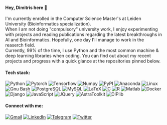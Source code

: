 #### Hey, Dimitris here 👋
I'm currently enrolled in the Computer Science Master's at Leiden University (Bioinformatics specialization).<br/>
When I am not doing "compulsory" university work, I enjoy experimenting with projects and reading publications 
regarding the latest breakthroughs in AI and Bioinformatics. Hopefully, one day I'll manage to work in the reaserch field.<br/>
Currently, 99% of the time, I use Python and the most common machine & deep learning libraries when coding. You can find out about my recent projects and progress with a quick glance at the repositories pinned below.

#### Tech stack:
![Python](https://img.shields.io/badge/-Python-282c34?style=for-the-badge&logo=Python)
![Pytorch](https://img.shields.io/badge/-Pytorch-282c34?style=for-the-badge&logo=Pytorch)
![Tensorflow](https://img.shields.io/badge/-Tensorflow-282c34?style=for-the-badge&logo=Tensorflow)
![Numpy](https://img.shields.io/badge/-Numpy-282c34?style=for-the-badge&logo=numpy)
![PyPI](https://img.shields.io/badge/-PyPI-282c34?style=for-the-badge&logo=PyPI)
![Anaconda](https://img.shields.io/badge/-Anaconda-282c34?style=for-the-badge&logo=anaconda)
![Linux](https://img.shields.io/badge/-Linux-282c34?style=for-the-badge&logo=Linux)
![Gnu Bash](https://img.shields.io/badge/-Bash-282c34?style=for-the-badge&logo=gnubash)
![PostgreSQL](https://img.shields.io/badge/-PostgreSQL-282c34?style=for-the-badge&logo=postgresql)
![MySQL](https://img.shields.io/badge/-MySQL-282c34?logoColor=white&style=for-the-badge&logo=mysql)
![LaTeX](https://img.shields.io/badge/-LaTeX-282c34?style=for-the-badge&logo=latex)
![C](https://img.shields.io/badge/-C-282c34?style=for-the-badge&logo=C)
![R](https://img.shields.io/badge/-R-282c34?style=for-the-badge&logo=R)
![Matlab](https://img.shields.io/badge/-Matlab-282c34?style=for-the-badge&logo=matlab)
![Docker](https://img.shields.io/badge/-Docker-282c34?style=for-the-badge&logo=docker)
![Django](https://img.shields.io/badge/-Django-282c34?style=for-the-badge&logo=django)
![JavaScript](https://img.shields.io/badge/-JavaScript-282c34?style=for-the-badge&logo=JavaScript)
![JQuery](https://img.shields.io/badge/-JQuery-282c34?style=for-the-badge&logo=jquery)
![AstraToolkit](https://img.shields.io/badge/-AstraToolkit-282c34?style=for-the-badge)
![DIPlib](https://img.shields.io/badge/-DIPlib-282c34?style=for-the-badge)

#### Connect with me:  
[![Gmail](https://img.shields.io/badge/-Gmail-EA4335?logoColor=white&style=for-the-badge&logo=gmail)](mailto:dimitris.ieronymakis@gmail.com)
[![LinkedIn](https://img.shields.io/badge/-LinkedIn-0A66C2?logoColor=white&style=for-the-badge&logo=linkedin&target=https://www.linkedin.com/in/dimitrios-ieronymakis)](https://www.linkedin.com/in/dimitrios-ieronymakis?target=_blank)
[![Telegram](https://img.shields.io/badge/-Telegram-26A5E4?logoColor=white&style=for-the-badge&logo=telegram)](https://t.me/DimitriosIeronymakis)
[![Twitter](https://img.shields.io/badge/-Twitter-1DA1F2?logoColor=white&style=for-the-badge&logo=twitter)](https://twitter.com/ier_dim)

